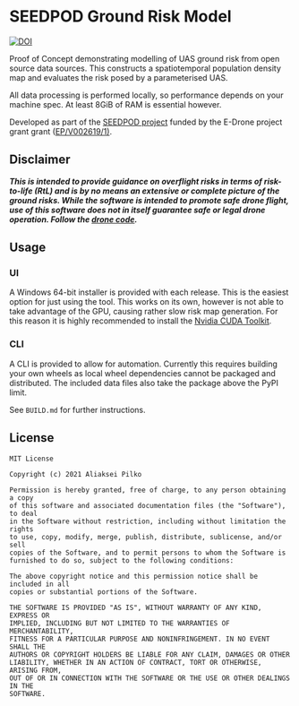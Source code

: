 # SEEDPOD Ground Risk Model

[![DOI](https://zenodo.org/badge/DOI/10.5281/zenodo.4776529.svg)](https://doi.org/10.5281/zenodo.4776529)

Proof of Concept demonstrating modelling of UAS ground risk from open source data sources. This constructs a
spatiotemporal population density map and evaluates the risk posed by a parameterised UAS.

All data processing is performed locally, so performance depends on your machine spec. At least 8GiB of RAM is essential
however.

Developed as part of the [SEEDPOD project](https://cascadeuav.com/seedpod/) funded by the E-Drone project grant
grant ([EP/V002619/1)](https://gow.epsrc.ukri.org/NGBOViewGrant.aspx?GrantRef=EP/V002619/1).

## Disclaimer

***This is intended to provide guidance on overflight risks in terms of risk-to-life (RtL) and is by no means an
extensive or complete picture of the ground risks. While the software is intended to promote safe drone flight, use of
this software does not in itself guarantee safe or legal drone operation. Follow
the [drone code](https://dronesafe.uk/drone-code/).***

## Usage

### UI

A Windows 64-bit installer is provided with each release. This is the easiest option for just using the tool. This works
on its own, however is not able to take advantage of the GPU, causing rather slow risk map generation. For this reason
it is highly recommended to install the [Nvidia CUDA Toolkit](https://developer.nvidia.com/cuda-downloads).

### CLI

A CLI is provided to allow for automation. Currently this requires building your own wheels as local wheel dependencies
cannot be packaged and distributed. The included data files also take the package above the PyPI limit.

See `BUILD.md` for further instructions.

## License

    MIT License
    
    Copyright (c) 2021 Aliaksei Pilko
    
    Permission is hereby granted, free of charge, to any person obtaining a copy
    of this software and associated documentation files (the "Software"), to deal
    in the Software without restriction, including without limitation the rights
    to use, copy, modify, merge, publish, distribute, sublicense, and/or sell
    copies of the Software, and to permit persons to whom the Software is
    furnished to do so, subject to the following conditions:
    
    The above copyright notice and this permission notice shall be included in all
    copies or substantial portions of the Software.
    
    THE SOFTWARE IS PROVIDED "AS IS", WITHOUT WARRANTY OF ANY KIND, EXPRESS OR
    IMPLIED, INCLUDING BUT NOT LIMITED TO THE WARRANTIES OF MERCHANTABILITY,
    FITNESS FOR A PARTICULAR PURPOSE AND NONINFRINGEMENT. IN NO EVENT SHALL THE
    AUTHORS OR COPYRIGHT HOLDERS BE LIABLE FOR ANY CLAIM, DAMAGES OR OTHER
    LIABILITY, WHETHER IN AN ACTION OF CONTRACT, TORT OR OTHERWISE, ARISING FROM,
    OUT OF OR IN CONNECTION WITH THE SOFTWARE OR THE USE OR OTHER DEALINGS IN THE
    SOFTWARE.